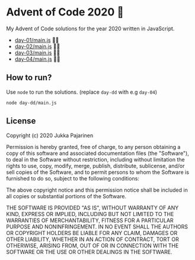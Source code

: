 # Advent of Code 2020 🎄

My Advent of Code solutions for the year 2020 written in JavaScript.

- [day-01/main.js](./day-01/main.js) 🌟🌟
- [day-02/main.js](./day-02/main.js) 🌟🌟
- [day-03/main.js](./day-03/main.js) 🌟🌟
- [day-04/main.js](./day-04/main.js) 🌟🌟

## How to run?

Use `node` to run the solutions. (replace `day-dd` with e.g `day-04`)

```
node day-dd/main.js
```

## License

Copyright (c) 2020 Jukka Pajarinen

Permission is hereby granted, free of charge, to any person obtaining a copy of this software and associated documentation files (the "Software"), to deal in the Software without restriction, including without limitation the rights to use, copy, modify, merge, publish, distribute, sublicense, and/or sell copies of the Software, and to permit persons to whom the Software is furnished to do so, subject to the following conditions:

The above copyright notice and this permission notice shall be included in all copies or substantial portions of the Software.

THE SOFTWARE IS PROVIDED "AS IS", WITHOUT WARRANTY OF ANY KIND, EXPRESS OR IMPLIED, INCLUDING BUT NOT LIMITED TO THE WARRANTIES OF MERCHANTABILITY, FITNESS FOR A PARTICULAR PURPOSE AND NONINFRINGEMENT. IN NO EVENT SHALL THE AUTHORS OR COPYRIGHT HOLDERS BE LIABLE FOR ANY CLAIM, DAMAGES OR OTHER LIABILITY, WHETHER IN AN ACTION OF CONTRACT, TORT OR OTHERWISE, ARISING FROM, OUT OF OR IN CONNECTION WITH THE SOFTWARE OR THE USE OR OTHER DEALINGS IN THE SOFTWARE.
